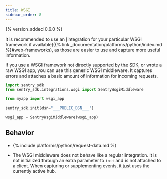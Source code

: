 ```yaml
---
title: WSGI
sidebar_order: 8
---
```


{% version_added 0.6.0 %}

<!-- WIZARD -->
It is recommended to use an [integration for your particular WSGI framework if available]({% link _documentation/platforms/python/index.md %}#web-frameworks), as those are easier to use and capture more useful information.

If you use a WSGI framework not directly supported by the SDK, or wrote a raw WSGI app, you can use this generic WSGI middleware. It captures errors and attaches a basic amount of information for incoming requests.

```python
import sentry_sdk
from sentry_sdk.integrations.wsgi import SentryWsgiMiddleware

from myapp import wsgi_app

sentry_sdk.init(dsn="___PUBLIC_DSN___")

wsgi_app = SentryWsgiMiddleware(wsgi_app)
```

<!-- TODO-ADD-VERIFICATION-EXAMPLE -->
<!-- ENDWIZARD -->

## Behavior

* {% include platforms/python/request-data.md %}

* The WSGI middleware does not behave like a regular integration. It is not initialized through an extra parameter to `init` and is not attached to a client. When capturing or supplementing events, it just uses the currently active hub.
